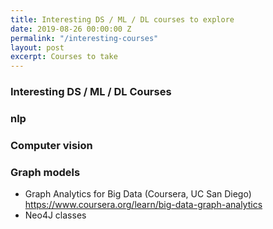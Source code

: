 ```yaml
---
title: Interesting DS / ML / DL courses to explore
date: 2019-08-26 00:00:00 Z
permalink: "/interesting-courses"
layout: post
excerpt: Courses to take
---
```

### Interesting DS / ML / DL Courses

### nlp


### Computer vision


### Graph models
* Graph Analytics for Big Data (Coursera, UC San Diego) <https://www.coursera.org/learn/big-data-graph-analytics>
* Neo4J classes
